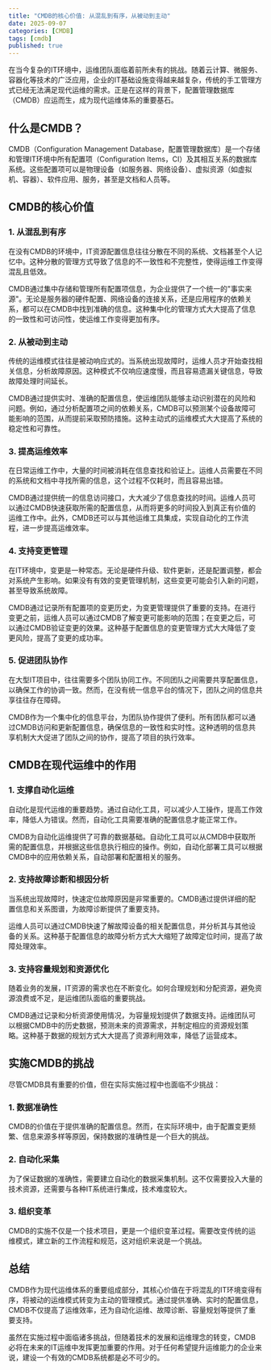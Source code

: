 ```yaml
---
title: "CMDB的核心价值: 从混乱到有序，从被动到主动"
date: 2025-09-07
categories: [CMDB]
tags: [cmdb]
published: true
---
```

在当今复杂的IT环境中，运维团队面临着前所未有的挑战。随着云计算、微服务、容器化等技术的广泛应用，企业的IT基础设施变得越来越复杂，传统的手工管理方式已经无法满足现代运维的需求。正是在这样的背景下，配置管理数据库（CMDB）应运而生，成为现代运维体系的重要基石。

## 什么是CMDB？

CMDB（Configuration Management Database，配置管理数据库）是一个存储和管理IT环境中所有配置项（Configuration Items，CI）及其相互关系的数据库系统。这些配置项可以是物理设备（如服务器、网络设备）、虚拟资源（如虚拟机、容器）、软件应用、服务，甚至是文档和人员等。

## CMDB的核心价值

### 1. 从混乱到有序

在没有CMDB的环境中，IT资源配置信息往往分散在不同的系统、文档甚至个人记忆中。这种分散的管理方式导致了信息的不一致性和不完整性，使得运维工作变得混乱且低效。

CMDB通过集中存储和管理所有配置项信息，为企业提供了一个统一的"事实来源"。无论是服务器的硬件配置、网络设备的连接关系，还是应用程序的依赖关系，都可以在CMDB中找到准确的信息。这种集中化的管理方式大大提高了信息的一致性和可访问性，使运维工作变得更加有序。

### 2. 从被动到主动

传统的运维模式往往是被动响应式的。当系统出现故障时，运维人员才开始查找相关信息，分析故障原因。这种模式不仅响应速度慢，而且容易遗漏关键信息，导致故障处理时间延长。

CMDB通过提供实时、准确的配置信息，使运维团队能够主动识别潜在的风险和问题。例如，通过分析配置项之间的依赖关系，CMDB可以预测某个设备故障可能影响的范围，从而提前采取预防措施。这种主动式的运维模式大大提高了系统的稳定性和可靠性。

### 3. 提高运维效率

在日常运维工作中，大量的时间被消耗在信息查找和验证上。运维人员需要在不同的系统和文档中寻找所需的信息，这个过程不仅耗时，而且容易出错。

CMDB通过提供统一的信息访问接口，大大减少了信息查找的时间。运维人员可以通过CMDB快速获取所需的配置信息，从而将更多的时间投入到真正有价值的运维工作中。此外，CMDB还可以与其他运维工具集成，实现自动化的工作流程，进一步提高运维效率。

### 4. 支持变更管理

在IT环境中，变更是一种常态。无论是硬件升级、软件更新，还是配置调整，都会对系统产生影响。如果没有有效的变更管理机制，这些变更可能会引入新的问题，甚至导致系统故障。

CMDB通过记录所有配置项的变更历史，为变更管理提供了重要的支持。在进行变更之前，运维人员可以通过CMDB了解变更可能影响的范围；在变更之后，可以通过CMDB验证变更的效果。这种基于配置信息的变更管理方式大大降低了变更风险，提高了变更的成功率。

### 5. 促进团队协作

在大型IT项目中，往往需要多个团队协同工作。不同团队之间需要共享配置信息，以确保工作的协调一致。然而，在没有统一信息平台的情况下，团队之间的信息共享往往存在障碍。

CMDB作为一个集中化的信息平台，为团队协作提供了便利。所有团队都可以通过CMDB访问和更新配置信息，确保信息的一致性和实时性。这种透明的信息共享机制大大促进了团队之间的协作，提高了项目的执行效率。

## CMDB在现代运维中的作用

### 1. 支撑自动化运维

自动化是现代运维的重要趋势。通过自动化工具，可以减少人工操作，提高工作效率，降低人为错误。然而，自动化工具需要准确的配置信息才能正常工作。

CMDB为自动化运维提供了可靠的数据基础。自动化工具可以从CMDB中获取所需的配置信息，并根据这些信息执行相应的操作。例如，自动化部署工具可以根据CMDB中的应用依赖关系，自动部署和配置相关的服务。

### 2. 支持故障诊断和根因分析

当系统出现故障时，快速定位故障原因是非常重要的。CMDB通过提供详细的配置信息和关系图谱，为故障诊断提供了重要支持。

运维人员可以通过CMDB快速了解故障设备的相关配置信息，并分析其与其他设备的关系。这种基于配置信息的故障分析方式大大缩短了故障定位时间，提高了故障处理效率。

### 3. 支持容量规划和资源优化

随着业务的发展，IT资源的需求也在不断变化。如何合理规划和分配资源，避免资源浪费或不足，是运维团队面临的重要挑战。

CMDB通过记录和分析资源使用情况，为容量规划提供了数据支持。运维团队可以根据CMDB中的历史数据，预测未来的资源需求，并制定相应的资源规划策略。这种基于数据的规划方式大大提高了资源利用效率，降低了运营成本。

## 实施CMDB的挑战

尽管CMDB具有重要的价值，但在实际实施过程中也面临不少挑战：

### 1. 数据准确性

CMDB的价值在于提供准确的配置信息。然而，在实际环境中，由于配置变更频繁、信息来源多样等原因，保持数据的准确性是一个巨大的挑战。

### 2. 自动化采集

为了保证数据的准确性，需要建立自动化的数据采集机制。这不仅需要投入大量的技术资源，还需要与各种IT系统进行集成，技术难度较大。

### 3. 组织变革

CMDB的实施不仅是一个技术项目，更是一个组织变革过程。需要改变传统的运维模式，建立新的工作流程和规范，这对组织来说是一个挑战。

## 总结

CMDB作为现代运维体系的重要组成部分，其核心价值在于将混乱的IT环境变得有序，将被动的运维模式转变为主动的管理模式。通过提供准确、实时的配置信息，CMDB不仅提高了运维效率，还为自动化运维、故障诊断、容量规划等提供了重要支持。

虽然在实施过程中面临诸多挑战，但随着技术的发展和运维理念的转变，CMDB必将在未来的IT运维中发挥更加重要的作用。对于任何希望提升运维能力的企业来说，建设一个有效的CMDB系统都是必不可少的。